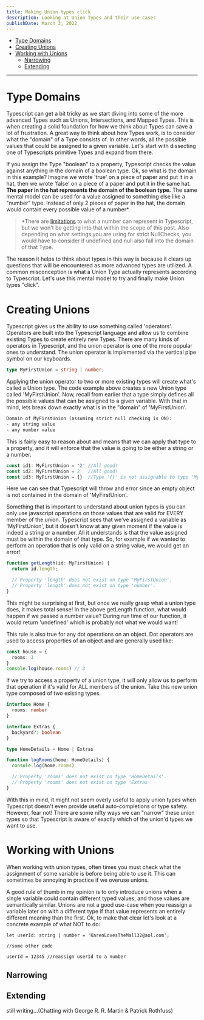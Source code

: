 ```yaml
---
title: Making Union types click
description: Looking at Union Types and their use-cases
publishDate: March 3, 2022
---
```


- [Type Domains](#type-domains)
- [Creating Unions](#creating-unions)
- [Working with Unions](#working-with-unions)
  - [Narrowing](#narrowing)
  - [Extending](#extending)

---

# <a name="Type Domains"></a>Type Domains

Typescript can get a bit tricky as we start diving into some of the more advanced Types such as Unions, Intersections, and Mapped Types. This is when creating a solid foundation for how we think about Types can save a lot of frustration. A great way to think about how Types work, is to consider what the "domain" of a Type consists of. In other words, all the possible values that could be assigned to a given variable. Let's start with dissecting one of Typescripts primitive Types and expand from there.

If you assign the Type "boolean" to a property, Typescript checks the value against anything in the domain of a boolean type. Ok, so what is the domain in this example? Imagine we wrote 'true' on a piece of paper and put it in a hat, then we wrote 'false' on a piece of a paper and put it in the same hat. **The paper in the hat represents the domain of the boolean type.** The same mental model can be used for a value assigned to something else like a "number" type. Instead of only 2 pieces of paper in the hat, the domain would contain every possible value of a number*. 

> *There are [limitations](https://developer.mozilla.org/en-US/docs/Web/JavaScript/Reference/Global_Objects/Number) to what a number can represent in Typescript, but we won't be getting into that within the scope of this post. Also depending on what settings you are using for strict NullChecks, you would have to consider if undefined and null also fall into the domain of that Type.

The reason it helps to think about types in this way is because it clears up questions that will be encountered as more advanced types are utilized. A common misconception is what a Union Type actually represents according to Typescript. Let's use this mental model to try and finally make Union types "click".


# <a name="Creating Unions"></a>Creating Unions

Typescript gives us the ability to use something called 'operators'. Operators are built into the Typescript language and allow us to combine existing Types to create entirely new Types. There are many kinds of operators in Typescript, and the union operator is one of the more popular ones to understand. The union operator is implemented via the vertical pipe symbol on our keyboards.

```ts
type MyFirstUnion = string | number;
```

Applying the union operator to two or more existing types will create what's called a Union type. The code example above creates a new Union type called 'MyFirstUnion'. Now, recall from earlier that a type simply defines all the possible values that can be assigned to a given variable. With that in mind, lets break down exactly what is in the "domain" of 'MyFirstUnion'.

```txt
Domain of MyFirstUnion (assuming strict null checking is ON):
- any string value
- any number value
```

This is fairly easy to reason about and means that we can apply that type to a property, and it will enforce that the value is going to be either a string or a number.

```ts
const id1: MyFirstUnion = '2' //All good!
const id2: MyFirstUnion = 2   //All good!
const id3: MyFirstUnion = {}  //Type '{}' is not assignable to type 'MyFirstUnion'
```

Here we can see that Typescript will throw and error since an empty object is not contained in the domain of 'MyFirstUnion'.

Something that is important to understand about union types is you can only use javascript operations on those values that are valid for EVERY member of the union. Typescript sees that we've assigned a variable as 'MyFirstUnion', but it doesn't know at any given moment if the value is indeed a string or a number. All it understands is that the value assigned must be within the domain of that type. So, for example if we wanted to perform an operation that is only valid on a string value, we would get an error!

```ts
function getLength(id: MyFirstUnion) {
  return id.length;

  // Property 'length' does not exist on type 'MyFirstUnion'.
  // Property 'length' does not exist on type 'number'.
}
```

This might be surprising at first, but once we really grasp what a union type does, it makes total sense! In the above getLength function, what would happen if we passed a number value? During run time of our function, it would return 'undefined' which is probably not what we would want!

This rule is also true for any dot operations on an object. Dot operators are used to access properties of an object and are generally used like:

```ts
const house = {
  rooms: 3
}
console.log(house.rooms) // 3
```

If we try to access a property of a union type, it will only allow us to perform that operation if it's valid for ALL members of the union. Take this new union type composed of two existing types.

```ts
interface Home {
  rooms: number
}

interface Extras {
  backyard?: boolean
}

type HomeDetails = Home | Extras

function logRooms(home: HomeDetails) {
  console.log(home.rooms)

  // Property 'rooms' does not exist on type 'HomeDetails'.
  // Property 'rooms' does not exist on type 'Extras'
}
```

With this in mind, it might not seem overly useful to apply union types when Typescript doesn't even provide useful auto-completions or type safety. However, fear not! There are some nifty ways we can "narrow" these union types so that Typescript is aware of exactly which of the union'd types we want to use.


# <a name="Working with Unions"></a>Working with Unions

When working with union types, often times you must check what the assignment of some variable is before being able to use it. This can sometimes be annoying in practice if we overuse unions.

A good rule of thumb in my opinion is to only introduce unions when a single variable could contain different typed values, and those values are semantically similar. Unions are not a good use-case when you reassign a variable later on with a different type if that value represents an entirely different meaning than the first. Ok, to make that clear let's look at a concrete example of what NOT to do:

```
let userId: string | number = 'KarenLovesTheMall32@aol.com';

//some other code

userId = 12345 //reassign userId to a number

```



## Narrowing

## Extending


still writing...(Chatting with George R. R. Martin & Patrick Rothfuss)

